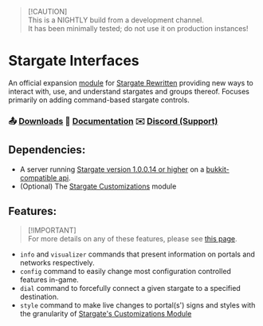 > [!CAUTION]<br>This is a NIGHTLY build from a development channel.<br>It has been minimally tested; do not use it on production instances!

# Stargate Interfaces

An official expansion [module](https://sgrewritten.org/addons) for [Stargate Rewritten](https://sgrewritten.org) providing new ways to interact with, use, and understand stargates and groups thereof. Focuses primarily on adding command-based stargate controls.

### 📤 [Downloads](https://sgrewritten.org/interfaces)	📑 [Documentation](https://sgrewritten.org/infoSGI)	✉️ [Discord (Support)](https://sgrewritten.org/discord)

## Dependencies:

- A server running [Stargate version 1.0.0.14 or higher](https://sgrewritten.org/download) on a [bukkit-compatible api](https://papermc.io/downloads/paper).
- (Optional) The [Stargate Customizations](https://sgrewritten.org/customizations) module

## Features:

>  [!IMPORTANT]<br>For more details on any of these features, please see [this page](https://sgrewritten.org/infosgi).

- `info` and `visualizer` commands that present information on portals and networks respectively.
- `config` command to easily change most configuration controlled features in-game.
- `dial` command to forcefully connect a given stargate to a specified destination.
- `style` command to make live changes to portal(s') signs and styles with the granularity of [Stargate's Customizations Module](https://sgrewritten.org/customizations)

